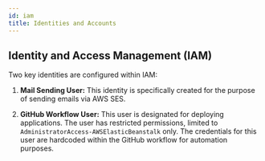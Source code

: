 ```yaml
---
id: iam
title: Identities and Accounts
---
```


## Identity and Access Management (IAM)

Two key identities are configured within IAM:

1. **Mail Sending User:** This identity is specifically created for the purpose of sending emails via AWS SES.

2. **GitHub Workflow User:** This user is designated for deploying applications. The user has restricted permissions, limited to `AdministratorAccess-AWSElasticBeanstalk` only. The credentials for this user are hardcoded within the GitHub workflow for automation purposes.

